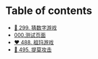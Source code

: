 # Table of contents

* [💚 299. 猜数字游戏](README.md)
* [000.测试页面](000.-ce-shi-ye-mian.md)
* [❤ 488. 祖玛游戏](488.-zu-ma-you-xi.md)
* [💚 495. 提莫攻击](495.-ti-mo-gong-ji.md)

